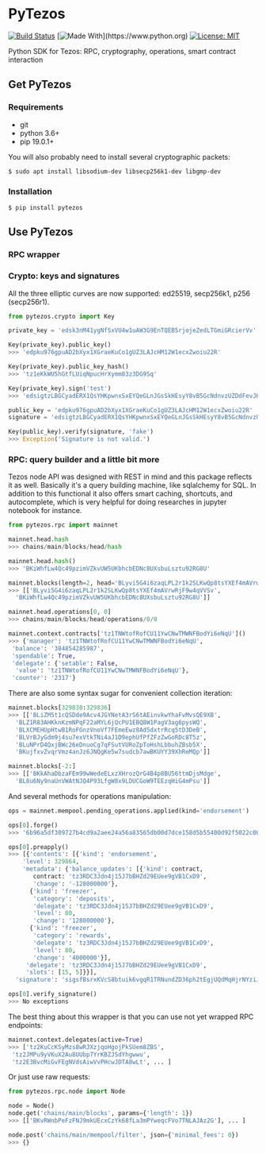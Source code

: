# PyTezos

[![Build Status](https://travis-ci.org/baking-bad/pytezos.svg?branch=master)](https://travis-ci.org/baking-bad/pytezos)
[![Made With](https://img.shields.io/badge/made%20with-python-blue.svg?)](https://www.python.org)
[![License: MIT](https://img.shields.io/badge/License-MIT-yellow.svg)](https://opensource.org/licenses/MIT)

Python SDK for Tezos: RPC, cryptography, operations, smart contract interaction

## Get PyTezos

### Requirements

* git
* python 3.6+
* pip 19.0.1+

You will also probably need to install several cryptographic packets:

```
$ sudo apt install libsodium-dev libsecp256k1-dev libgmp-dev
```

### Installation

```
$ pip install pytezos
```

## Use PyTezos

### RPC wrapper




### Crypto: keys and signatures

All the three elliptic curves are now supported: ed25519, secp256k1, p256 (secp256r1).

```python
from pytezos.crypto import Key

private_key = 'edsk3nM41ygNfSxVU4w1uAW3G9EnTQEB5rjojeZedLTGmiGRcierVv'

Key(private_key).public_key()
>>> 'edpku976gpuAD2bXyx1XGraeKuCo1gUZ3LAJcHM12W1ecxZwoiu22R'

Key(private_key).public_key_hash()
>>> 'tz1eKkWU5hGtfLUiqNpucHrXymm83z3DG9Sq'

Key(private_key).sign('test')
>>> 'edsigtzLBGCyadERX1QsYHKpwnxSxEYQeGLnJGsSkHEsyY8vB5GcNdnvzUZDdFevJK7YZQ2ujwVjvQZn62ahCEcy74AwtbA8HuN'

public_key = 'edpku976gpuAD2bXyx1XGraeKuCo1gUZ3LAJcHM12W1ecxZwoiu22R'
signature = 'edsigtzLBGCyadERX1QsYHKpwnxSxEYQeGLnJGsSkHEsyY8vB5GcNdnvzUZDdFevJK7YZQ2ujwVjvQZn62ahCEcy74AwtbA8HuN'

Key(public_key).verify(signature, 'fake')
>>> Exception('Signature is not valid.')
```

### RPC: query builder and a little bit more

Tezos node API was designed with REST in mind and this package reflects it as well. Basically it's a query building machine, like sqlalchemy for SQL. In addition to this functional it also offers smart caching, shortcuts, and autocomplete, which is very helpful for doing researches in jupyter notebook for instance.

```python
from pytezos.rpc import mainnet

mainnet.head.hash
>>> chains/main/blocks/head/hash

mainnet.head.hash()
>>> 'BKiWhfLw4Qc49pzimVZkvUW5UKbhcbEDNc8UXsbuLsztu92RG8U'

mainnet.blocks(length=2, head='BLyvi5G4i6zaqLPL2r1k2SLKwQp8tsYXEf4mAVrwRjF9w4qVVSv')
>>> [['BLyvi5G4i6zaqLPL2r1k2SLKwQp8tsYXEf4mAVrwRjF9w4qVVSv',
  'BKiWhfLw4Qc49pzimVZkvUW5UKbhcbEDNc8UXsbuLsztu92RG8U']]

mainnet.head.operations[0, 0]
>>> chains/main/blocks/head/operations/0/0

mainnet.context.contracts['tz1TNWtofRofCU11YwCNwTMWNFBodYi6eNqU']()
>>> {'manager': 'tz1TNWtofRofCU11YwCNwTMWNFBodYi6eNqU',
 'balance': '384854285987',
 'spendable': True,
 'delegate': {'setable': False,
  'value': 'tz1TNWtofRofCU11YwCNwTMWNFBodYi6eNqU'},
 'counter': '2317'}
```

There are also some syntax sugar for convenient collection iteration:

```python
mainnet.blocks[329830:329836]
>>> [['BLiZM5t1cQSDde9Acv4JGYNetA3rS6tAEinvkwYhaFvMvsQE9XB',
  'BLZ1R83AHKknKzmNPqF22aMYL6jQcPU1EBQ8W1PagV3ag6pysWQ',
  'BLXCMEHUpHtwB1RoFGnzVnoVf7FEmeEwz8Ad5dxtrRcq5tD3DeB',
  'BLVrBJyGdm9j4su7exVtkTNi4aJ1D9ephUfPfZFzZwGoRDc8T5z',
  'BLuNPrD4QxjBWc26eDnuoCg7qFSutVURoZpToHshLbbuhZBsb5X',
  'BKujfxvZvqrVmz4anJz6JNQgKe5w7sudcb7awBKUYY39XhReMQp']]

mainnet.blocks[-2:]
>>> [['BKkAhaDbzaFEm99wWedeELxzXHrozQrG4B4p8BU56ttmDjsMdge',
  'BL8u6Ny9naUnVWAtNJQ4P93LfgW8x9LDUCGoW9TEEzqHiG4mPsu']]
```

And several methods for operations manipulation:

```python
ops = mainnet.mempool.pending_operations.applied(kind='endorsement')

ops[0].forge()
>>> '6b96a5df309727b4cd9a2aee24a56a83565db00d7dce158d5b55400d92f5022c0000050888'

ops[0].preapply()
>>> [{'contents': [{'kind': 'endorsement',
    'level': 329864,
    'metadata': {'balance_updates': [{'kind': contract,
       contract: 'tz3RDC3Jdn4j15J7bBHZd29EUee9gVB1CxD9',
       'change': '-128000000'},
      {'kind': 'freezer',
       'category': 'deposits',
       'delegate': 'tz3RDC3Jdn4j15J7bBHZd29EUee9gVB1CxD9',
       'level': 80,
       'change': '128000000'},
      {'kind': 'freezer',
       'category': 'rewards',
       'delegate': 'tz3RDC3Jdn4j15J7bBHZd29EUee9gVB1CxD9',
       'level': 80,
       'change': '4000000'}],
     'delegate': 'tz3RDC3Jdn4j15J7bBHZd29EUee9gVB1CxD9',
     'slots': [15, 5]}}],
  'signature': 'sigsfBsrxKVcS8btuik6vgqR1TRNundZD36ph2tEgjUQdMqHjrNYziJ6godapYMCKq483XqS7rcvfPD61StZ63TE5Jchujs4'}]

ops[0].verify_signature()
>>> No exceptions
```

The best thing about this wrapper is that you can use not yet wrapped RPC endpoints:

```python
mainnet.context.delegates(active=True)
>>> ['tz2KuCcKSyMzs8wRJXzjqoHgojPkSUem8ZBS',
 'tz2JMPu9yVKuX2Au8UUbp7YrKBZJSdYhgwwu',
 'tz2E3BvcMiGvFEgNVdsAiwVvPHcwJDTA8wLt', ... ]
```

Or just use raw requests:

```python
from pytezos.rpc.node import Node

node = Node()
node.get('chains/main/blocks', params={'length': 1})
>>> [['BKvRWnbPeFzFNJ9mkUEcxCzYk68fLa3mPYweqcFVo7TNLAJAz2G'], ... ]

node.post('chains/main/mempool/filter', json={'minimal_fees': 0})
>>> {}
```

